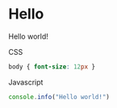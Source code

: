 Hello
=====

Hello world!

CSS
```css
body { font-size: 12px }
```

Javascript
```js
console.info("Hello world!")
```